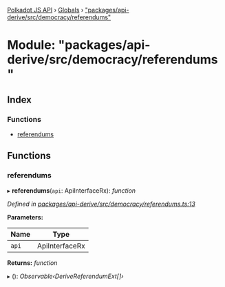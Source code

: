 [Polkadot JS API](../README.md) › [Globals](../globals.md) › ["packages/api-derive/src/democracy/referendums"](_packages_api_derive_src_democracy_referendums_.md)

# Module: "packages/api-derive/src/democracy/referendums"

## Index

### Functions

* [referendums](_packages_api_derive_src_democracy_referendums_.md#referendums)

## Functions

###  referendums

▸ **referendums**(`api`: ApiInterfaceRx): *function*

*Defined in [packages/api-derive/src/democracy/referendums.ts:13](https://github.com/polkadot-js/api/blob/5a90da5df8/packages/api-derive/src/democracy/referendums.ts#L13)*

**Parameters:**

Name | Type |
------ | ------ |
`api` | ApiInterfaceRx |

**Returns:** *function*

▸ (): *Observable‹DeriveReferendumExt[]›*
